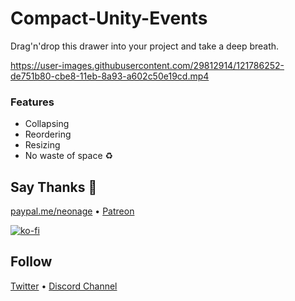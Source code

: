 # Compact-Unity-Events
Drag'n'drop this drawer into your project and take a deep breath.

https://user-images.githubusercontent.com/29812914/121786252-de751b80-cbe8-11eb-8a93-a602c50e19cd.mp4

### Features
- Collapsing
- Reordering
- Resizing
- No waste of space ♻️

## Say Thanks 💊
[paypal.me/neonage](https://paypal.me/neonage) • [Patreon](https://www.patreon.com/neonage?fan_landing=true)

[![ko-fi](https://www.ko-fi.com/img/githubbutton_sm.svg)](https://ko-fi.com/L4L02M51R)

## Follow
[Twitter](https://twitter.com/_neonage) 
• [Discord Channel](https://discord.gg/u6g6zUm9G4)
